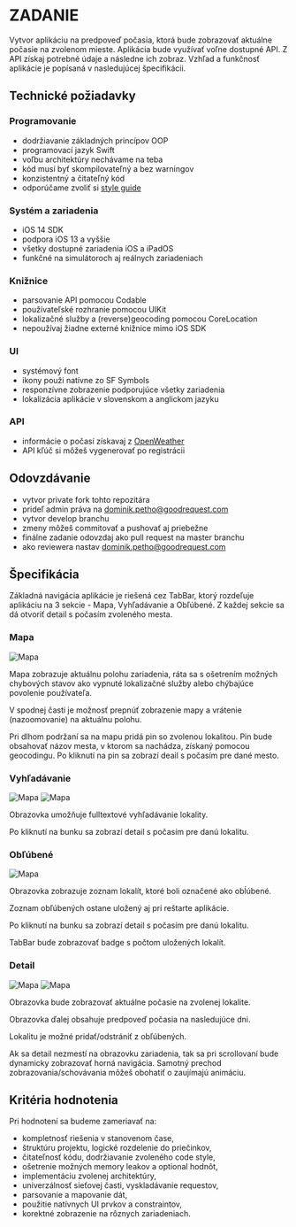 # ZADANIE #

Vytvor aplikáciu na predpoveď počasia, ktorá bude zobrazovať aktuálne počasie na zvolenom mieste. Aplikácia bude využívať voľne dostupné API. Z API získaj potrebné údaje a následne ich zobraz. Vzhľad a funkčnosť aplikácie je popísaná v nasledujúcej špecifikácii. 

## Technické požiadavky ##

### Programovanie ###

* dodržiavanie základných princípov OOP
* programovací jazyk Swift
* voľbu architektúry nechávame na teba
* kód musí byť skompilovateľný a bez warningov
* konzistentný a čitateľný kód
* odporúčame zvoliť si [style guide](https://www.google.com/search?q=swift+style+guide)

### Systém a zariadenia ###

* iOS 14 SDK
* podpora iOS 13 a vyššie
* všetky dostupné zariadenia iOS a iPadOS
* funkčné na simulátoroch aj reálnych zariadeniach

### Knižnice ###

* parsovanie API pomocou Codable
* používateľské rozhranie pomocou UIKit
* lokalizačné služby a (reverse)geocoding pomocou CoreLocation
* nepoužívaj žiadne externé knižnice mimo iOS SDK

### UI ###

* systémový font
* ikony použi natívne zo SF Symbols
* responzívne zobrazenie podporujúce všetky zariadenia
* lokalizácia aplikácie v slovenskom a anglickom jazyku

### API ###

* informácie o počasí získavaj z [OpenWeather](https://openweathermap.org/api)
* API kľúč si môžeš vygenerovať po registrácii

## Odovzdávanie ##

* vytvor private fork tohto repozitára
* prideľ admin práva na dominik.petho@goodrequest.com
* vytvor develop branchu
* zmeny môžeš commitovať a pushovať aj priebežne
* finálne zadanie odovzdaj ako pull request na master branchu
* ako reviewera nastav dominik.petho@goodrequest.com

## Špecifikácia ##

Základná navigácia aplikácie je riešená cez TabBar, ktorý rozdeľuje aplikáciu na 3 sekcie - Mapa, Vyhľadávanie a Obľúbené. Z každej sekcie sa dá otvoriť detail s počasím zvoleného mesta.

### Mapa ###

![Mapa](img/screen_map_1.png)

Mapa zobrazuje aktuálnu polohu zariadenia, ráta sa s ošetrením možných chybových stavov ako vypnuté lokalizačné služby alebo chýbajúce povolenie používateľa.

V spodnej časti je možnosť prepnúť zobrazenie mapy a vrátenie (nazoomovanie) na aktuálnu polohu.

Pri dlhom podržaní sa na mapu pridá pin so zvolenou lokalitou. Pin bude obsahovať názov mesta, v ktorom sa nachádza, získaný pomocou geocodingu. Po kliknutí na pin sa zobrazí deail s počasím pre dané mesto.

### Vyhľadávanie ###

![Mapa](img/screen_search_1.png) ![Mapa](img/screen_search_2.png)

Obrazovka umožňuje fulltextové vyhľadávanie lokality.

Po kliknutí na bunku sa zobrazí detail s počasím pre danú lokalitu.

### Obľúbené ###

![Mapa](img/screen_favorites_1.png)

Obrazovka zobrazuje zoznam lokalít, ktoré boli označené ako obĺúbené.

Zoznam obľúbených ostane uložený aj pri reštarte aplikácie.

Po kliknutí na bunku sa zobrazí detail s počasím pre danú lokalitu.

TabBar bude zobrazovať badge s počtom uložených lokalít.

### Detail ###

![Mapa](img/screen_detail_1.png) ![Mapa](img/screen_detail_2.png)

Obrazovka bude zobrazovať aktuálne počasie na zvolenej lokalite.

Obrazovka ďalej obsahuje predpoveď počasia na nasledujúce dni.

Lokalitu je možné pridať/odstrániť z obľúbených.

Ak sa detail nezmestí na obrazovku zariadenia, tak sa pri scrollovaní bude dynamicky zobrazovať horná navigácia. Samotný prechod zobrazovania/schovávania môžeš obohatiť o zaujímajú animáciu.

## Kritéria hodnotenia ##

Pri hodnotení sa budeme zameriavať na:

* kompletnosť riešenia v stanovenom čase,
* štruktúru projektu, logické rozdelenie do priečinkov,
* čitateľnosť kódu, dodržiavanie zvoleného code style,
* ošetrenie možných memory leakov a optional hodnôt,
* implementáciu zvolenej architektúry,
* univerzálnosť sieťovej časti, vyskladávanie requestov,
* parsovanie a mapovanie dát,
* použitie natívnych UI prvkov a constraintov,
* korektné zobrazenie na rôznych zariadeniach.
